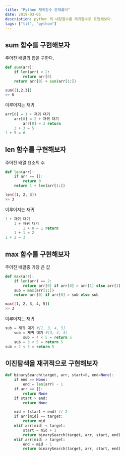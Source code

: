 ```yaml
---
title: "Python 재귀함수 문제풀이"
date: 2019-03-05
description: python 의 내장함수를 재귀함수로 표현해보다.
tags: ["til", "python"]
---
```


## sum 함수를 구현해보자

주어진 배열의 합을 구한다.

```python
def sum(arr):
    if len(arr) < 2:
        return arr[0]
    return arr[0] + sum(arr[1:])
```

```bash
sum([1,2,3])
>> 6
```

이루어지는 재귀

```python
arr[0] = 1 + 재귀 대기
    arr[0] = 2 + 재귀 대기
        arr[0] = 3 return
    2 + 3 = 5
1 + 5 = 6
```

## len 함수를 구현해보자

주어진 배열 요소의 수

```python
def len(arr):
    if arr == []:
        return 0
    return 1 + len(arr[1:])
```

```bash
len([1, 2, 3])
>> 3
```

이루어지는 재귀

```python
1 + 재귀 대기
    1 + 재귀 대기
        1 + 0 = 1 return
    1 + 1 = 2
1 + 2 = 3
```

## max 함수를 구현해보자

주어진 배열중 가장 큰 값

```python
def max(arr):
    if len(arr) == 2:
        return arr[0] if arr[0] > arr[1] else arr[1]
    sub = max(arr[1:])
    return arr[0] if arr[0] > sub else sub
```

```bash
max([1, 2, 3, 4, 5])
>> 3
```

이루어지는 재귀

```python
sub = 재귀 대기 #[2, 3, 4, 5]
    sub = 재귀 대기 #[3, 4, 5]
        sub = 4 < 5 = return 5
    sub = 3 < 5 = return 5
sub = 2 < 5 = return 5
```

## 이진탐색을 재귀적으로 구현해보자

```python
def binarySearch(target, arr, start=0, end=None):
    if end == None:
        end = len(arr) - 1
    if arr == []:
        return None
    if start > end:
        return None

    mid = (start + end) // 2
    if arr[mid] == target:
        return mid
    elif arr[mid] < target:
        start = mid + 1
        return binarySearch(target, arr, start, end)
    elif arr[mid] > target:
        end = mid - 1
        return binarySearch(target, arr, start, end)

```
